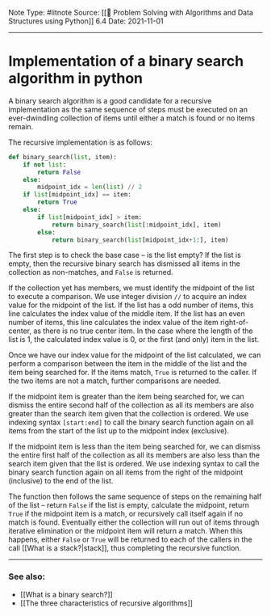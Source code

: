 Note Type: #litnote
Source: [[📖 Problem Solving with Algorithms and Data Structures using Python]] 6.4
Date: 2021-11-01

---
# Implementation of a binary search algorithm in python
A binary search algorithm is a good candidate for a recursive implementation as the same sequence of steps must be executed on an ever-dwindling collection of items until either a match is found or no items remain.

The recursive implementation is as follows:

```python
def binary_search(list, item):
	if not list:
		return False
	else:
		midpoint_idx = len(list) // 2
	if list[midpoint_idx] == item:
		return True
	else:
		if list[midpoint_idx] > item:
			return binary_search(list[:midpoint_idx], item)
		else:
			return binary_search(list[midpoint_idx+1:], item)
```

The first step is to check the base case – is the list empty? If the list is empty, then the recursive binary search has dismissed all items in the collection as non-matches, and `False` is returned.

If the collection yet has members, we must identify the midpoint of the list to execute a comparison. We use integer division `//` to acquire an index value for the midpoint of the list. If the list has a odd number of items, this line calculates the index value of the middle item. If the list has an even number of items, this line calculates the index value of the item right-of-center, as there is no true center item. In the case where the length of the list is 1, the calculated index value is 0, or the first (and only) item in the list.

Once we have our index value for the midpoint of the list calculated, we can perform a comparison between the item in the middle of the list and the item being searched for. If the items match, `True` is returned to the caller. If the two items are not a match, further comparisons are needed.

If the midpoint item is greater than the item being searched for, we can dismiss the entire second half of the collection as all its members are also greater than the search item given that the collection is ordered. We use indexing syntax `[start:end]` to call the binary search function again on all items from the start of the list up to the midpoint index (exclusive).

If the midpoint item is less than the item being searched for, we can dismiss the entire first half of the collection as all its members are also less than the search item given that the list is ordered. We use indexing syntax to call the binary search function again on all items from the right of the midpoint (inclusive) to the end of the list.

The function then follows the same sequence of steps on the remaining half of the list – return `False` if the list is empty, calculate the midpoint, return `True` if the midpoint item is a match, or recursively call itself again if no match is found. Eventually either the collection will run out of items through iterative elimination or the midpoint item will return a match. When this happens, either `False` or `True` will be returned to each of the callers in the call [[What is a stack?|stack]], thus completing the recursive function.

---
### See also:
- [[What is a binary search?]]
- [[The three characteristics of recursive algorithms]]